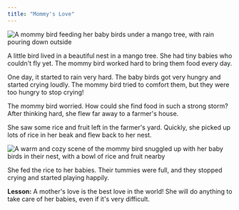 ```yaml
---
title: "Mommy's Love"
---
```


![A mommy bird feeding her baby birds under a mango tree, with rain pouring down outside](/images/image_mommys-love00.png)

A little bird lived in a beautiful nest in a mango tree.  She had tiny babies who couldn't fly yet.  The mommy bird worked hard to bring them food every day.

One day, it started to rain very hard. The baby birds got very hungry and started crying loudly.  The mommy bird tried to comfort them, but they were too hungry to stop crying!


The mommy bird worried.  How could she find food in such a strong storm?  After thinking hard, she flew far away to a farmer's house.

She saw some rice and fruit left in the farmer's yard.  Quickly, she picked up lots of rice in her beak and flew back to her nest.

![A warm and cozy scene of the mommy bird snuggled up with her baby birds in their nest, with a bowl of rice and fruit nearby](/images/image_mommys-love40.png)

She fed the rice to her babies. Their tummies were full, and they stopped crying and started playing happily.

**Lesson:** A mother's love is the best love in the world!  She will do anything to take care of her babies, even if it's very difficult.
